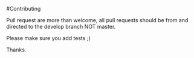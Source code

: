 #Contributing

Pull request are more than welcome, all pull requests should be from and directed to the develop branch NOT master.

Please make sure you add tests ;)

Thanks.